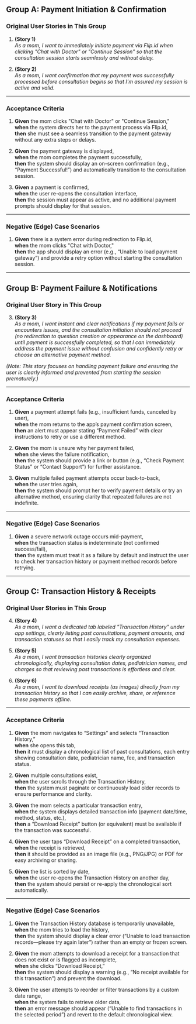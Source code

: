 ## **Group A: Payment Initiation & Confirmation**

### **Original User Stories in This Group**

1. **(Story 1)**  
    _As a mom, I want to immediately initiate payment via Flip.id when clicking "Chat with Doctor" or "Continue Session" so that the consultation session starts seamlessly and without delay._
    
2. **(Story 2)**  
    _As a mom, I want confirmation that my payment was successfully processed before consultation begins so that I'm assured my session is active and valid._
    

---

### **Acceptance Criteria**

1. **Given** the mom clicks "Chat with Doctor" or "Continue Session,"  
    **when** the system directs her to the payment process via Flip.id,  
    **then** she must see a seamless transition to the payment gateway without any extra steps or delays.
    
2. **Given** the payment gateway is displayed,  
    **when** the mom completes the payment successfully,  
    **then** the system should display an on-screen confirmation (e.g., “Payment Successful!”) and automatically transition to the consultation session.
    
3. **Given** a payment is confirmed,  
    **when** the user re-opens the consultation interface,  
    **then** the session must appear as active, and no additional payment prompts should display for that session.
    

---

### **Negative (Edge) Case Scenarios**

1. **Given** there is a system error during redirection to Flip.id,  
    **when** the mom clicks "Chat with Doctor,"  
    **then** the app should display an error (e.g., “Unable to load payment gateway”) and provide a retry option without starting the consultation session.
    

---

## **Group B: Payment Failure & Notifications**

### **Original User Story in This Group**

3. **(Story 3)**  
    _As a mom, I want instant and clear notifications if my payment fails or encounters issues, and the consultation initiation should not proceed (no redirection to question creation or appearance on the dashboard) until payment is successfully completed, so that I can immediately address the payment issue without confusion and confidently retry or choose an alternative payment method._
    

_(Note: This story focuses on handling payment failure and ensuring the user is clearly informed and prevented from starting the session prematurely.)_

---

### **Acceptance Criteria**

1. **Given** a payment attempt fails (e.g., insufficient funds, canceled by user),  
    **when** the mom returns to the app’s payment confirmation screen,  
    **then** an alert must appear stating “Payment Failed” with clear instructions to retry or use a different method.
    
    
2. **Given** the mom is unsure why her payment failed,  
    **when** she views the failure notification,  
    **then** the system should provide a link or button (e.g., “Check Payment Status” or “Contact Support”) for further assistance.
    
3. **Given** multiple failed payment attempts occur back-to-back,  
    **when** the user tries again,  
    **then** the system should prompt her to verify payment details or try an alternative method, ensuring clarity that repeated failures are not indefinite.
    

---

### **Negative (Edge) Case Scenarios**

1. **Given** a severe network outage occurs mid-payment,  
    **when** the transaction status is indeterminate (not confirmed success/fail),  
    **then** the system must treat it as a failure by default and instruct the user to check her transaction history or payment method records before retrying.
    
---

## **Group C: Transaction History & Receipts**

### **Original User Stories in This Group**

4. **(Story 4)**  
    _As a mom, I want a dedicated tab labeled "Transaction History" under app settings, clearly listing past consultations, payment amounts, and transaction statuses so that I easily track my consultation expenses._
    
5. **(Story 5)**  
    _As a mom, I want transaction histories clearly organized chronologically, displaying consultation dates, pediatrician names, and charges so that reviewing past transactions is effortless and clear._
    
6. **(Story 6)**  
    _As a mom, I want to download receipts (as images) directly from my transaction history so that I can easily archive, share, or reference these payments offline._
    

---

### **Acceptance Criteria**

1. **Given** the mom navigates to “Settings” and selects “Transaction History,”  
    **when** she opens this tab,  
    **then** it must display a chronological list of past consultations, each entry showing consultation date, pediatrician name, fee, and transaction status.
    
2. **Given** multiple consultations exist,  
    **when** the user scrolls through the Transaction History,  
    **then** the system must paginate or continuously load older records to ensure performance and clarity.
    
3. **Given** the mom selects a particular transaction entry,  
    **when** the system displays detailed transaction info (payment date/time, method, status, etc.),  
    **then** a “Download Receipt” button (or equivalent) must be available if the transaction was successful.
    
4. **Given** the user taps “Download Receipt” on a completed transaction,  
    **when** the receipt is retrieved,  
    **then** it should be provided as an image file (e.g., PNG/JPG) or PDF for easy archiving or sharing.
    
5. **Given** the list is sorted by date,  
    **when** the user re-opens the Transaction History on another day,  
    **then** the system should persist or re-apply the chronological sort automatically.
    

---

### **Negative (Edge) Case Scenarios**

1. **Given** the Transaction History database is temporarily unavailable,  
    **when** the mom tries to load the history,  
    **then** the system should display a clear error (“Unable to load transaction records—please try again later”) rather than an empty or frozen screen.
    
2. **Given** the mom attempts to download a receipt for a transaction that does not exist or is flagged as incomplete,  
    **when** she clicks “Download Receipt,”  
    **then** the system should display a warning (e.g., “No receipt available for this transaction”) and prevent the download.
    
3. **Given** the user attempts to reorder or filter transactions by a custom date range,  
    **when** the system fails to retrieve older data,  
    **then** an error message should appear (“Unable to find transactions in the selected period”) and revert to the default chronological view.